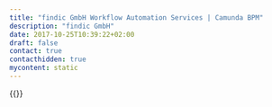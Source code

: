 ```yaml
---
title: "findic GmbH Workflow Automation Services | Camunda BPM"
description: "findic GmbH"
date: 2017-10-25T10:39:22+02:00
draft: false
contact: true
contacthidden: true
mycontent: static
---
```

{{<partner-single
company="findic GmbH"
type="si"
website="http://www.findic.ch"
countrycode="CH"
city="Zürich"
description="Die Teammitglieder von findic (a zeb.group company) verfügen sowohl über bankfachliche wie auch IT/Projektmanagement Erfahrung und können in Umsetzungsprojekten in den Rollen als Projektleiter, Teilprojektleiter, Projektmanagement Office, Business Analysten oder Fachtester eingesetzt werden.Systemunterstützte Umsetzungsprojekte sind dann erfolgreich, wenn sich Fachbereich und IT verstehen. Wir unterstützen Sie dabei, dieses Verständnis zu erreichen, indem wir geeignete Instrumente wie den Branchenstandard BPMN 2.0 zur praxisgerechten Beschreibung und Abstimmung von Prozessen und Regelwerken einsetzen.Wir begleiten Sie partnerschaftlich in Umsetzungsprojekten End-to-End von der Anforderungsanalyse über das Erstellen von Projektplänen und Umsetzungskonzepten und dem fachlichen Testen der Lösung bis zum geeigneten Reporting."
siregion="emea"
level="basic"
logo="//images.ctfassets.net/vpidbgnakfvf/5JImC0BfpW0XTMb4AKwtna/40843c6f74ce0c9a9d8f18336a521d90/findic_gmbh_logo.png">}}